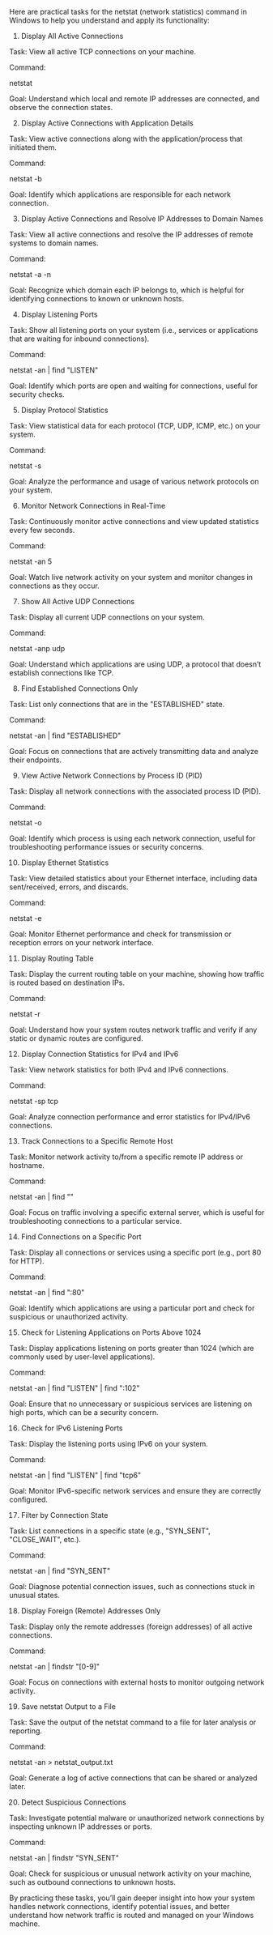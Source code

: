 Here are practical tasks for the netstat (network statistics) command in Windows to help you understand and apply its functionality:

1. Display All Active Connections

Task: View all active TCP connections on your machine.

Command:

netstat

Goal: Understand which local and remote IP addresses are connected, and observe the connection states.


2. Display Active Connections with Application Details

Task: View active connections along with the application/process that initiated them.

Command:

netstat -b

Goal: Identify which applications are responsible for each network connection.


3. Display Active Connections and Resolve IP Addresses to Domain Names

Task: View all active connections and resolve the IP addresses of remote systems to domain names.

Command:

netstat -a -n

Goal: Recognize which domain each IP belongs to, which is helpful for identifying connections to known or unknown hosts.


4. Display Listening Ports

Task: Show all listening ports on your system (i.e., services or applications that are waiting for inbound connections).

Command:

netstat -an | find "LISTEN"

Goal: Identify which ports are open and waiting for connections, useful for security checks.


5. Display Protocol Statistics

Task: View statistical data for each protocol (TCP, UDP, ICMP, etc.) on your system.

Command:

netstat -s

Goal: Analyze the performance and usage of various network protocols on your system.


6. Monitor Network Connections in Real-Time

Task: Continuously monitor active connections and view updated statistics every few seconds.

Command:

netstat -an 5

Goal: Watch live network activity on your system and monitor changes in connections as they occur.


7. Show All Active UDP Connections

Task: Display all current UDP connections on your system.

Command:

netstat -anp udp

Goal: Understand which applications are using UDP, a protocol that doesn’t establish connections like TCP.


8. Find Established Connections Only

Task: List only connections that are in the "ESTABLISHED" state.

Command:

netstat -an | find "ESTABLISHED"

Goal: Focus on connections that are actively transmitting data and analyze their endpoints.


9. View Active Network Connections by Process ID (PID)

Task: Display all network connections with the associated process ID (PID).

Command:

netstat -o

Goal: Identify which process is using each network connection, useful for troubleshooting performance issues or security concerns.


10. Display Ethernet Statistics

Task: View detailed statistics about your Ethernet interface, including data sent/received, errors, and discards.

Command:

netstat -e

Goal: Monitor Ethernet performance and check for transmission or reception errors on your network interface.


11. Display Routing Table

Task: Display the current routing table on your machine, showing how traffic is routed based on destination IPs.

Command:

netstat -r

Goal: Understand how your system routes network traffic and verify if any static or dynamic routes are configured.


12. Display Connection Statistics for IPv4 and IPv6

Task: View network statistics for both IPv4 and IPv6 connections.

Command:

netstat -sp tcp

Goal: Analyze connection performance and error statistics for IPv4/IPv6 connections.


13. Track Connections to a Specific Remote Host

Task: Monitor network activity to/from a specific remote IP address or hostname.

Command:

netstat -an | find "<Remote IP or Hostname>"

Goal: Focus on traffic involving a specific external server, which is useful for troubleshooting connections to a particular service.


14. Find Connections on a Specific Port

Task: Display all connections or services using a specific port (e.g., port 80 for HTTP).

Command:

netstat -an | find ":80"

Goal: Identify which applications are using a particular port and check for suspicious or unauthorized activity.


15. Check for Listening Applications on Ports Above 1024

Task: Display applications listening on ports greater than 1024 (which are commonly used by user-level applications).

Command:

netstat -an | find "LISTEN" | find ":102"

Goal: Ensure that no unnecessary or suspicious services are listening on high ports, which can be a security concern.


16. Check for IPv6 Listening Ports

Task: Display the listening ports using IPv6 on your system.

Command:

netstat -an | find "LISTEN" | find "tcp6"

Goal: Monitor IPv6-specific network services and ensure they are correctly configured.


17. Filter by Connection State

Task: List connections in a specific state (e.g., "SYN_SENT", "CLOSE_WAIT", etc.).

Command:

netstat -an | find "SYN_SENT"

Goal: Diagnose potential connection issues, such as connections stuck in unusual states.


18. Display Foreign (Remote) Addresses Only

Task: Display only the remote addresses (foreign addresses) of all active connections.

Command:

netstat -an | findstr "[0-9]"

Goal: Focus on connections with external hosts to monitor outgoing network activity.


19. Save netstat Output to a File

Task: Save the output of the netstat command to a file for later analysis or reporting.

Command:

netstat -an > netstat_output.txt

Goal: Generate a log of active connections that can be shared or analyzed later.


20. Detect Suspicious Connections

Task: Investigate potential malware or unauthorized network connections by inspecting unknown IP addresses or ports.

Command:

netstat -an | findstr "SYN_SENT"

Goal: Check for suspicious or unusual network activity on your machine, such as outbound connections to unknown hosts.


By practicing these tasks, you’ll gain deeper insight into how your system handles network connections, identify potential issues, and better understand how network traffic is routed and managed on your Windows machine.

